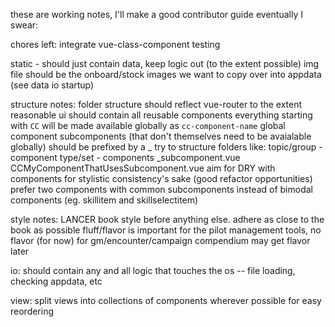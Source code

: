 these are working notes, I'll make a good contributor guide eventually I swear:

chores left:
integrate vue-class-component
testing

static -
should just contain data, keep logic out (to the extent possible)
img file should be the onboard/stock images we want to copy over into appdata (see data io startup)

structure notes:
folder structure should reflect vue-router to the extent reasonable
ui should contain all reusable components
everything starting with `CC` will be made available globally as `cc-component-name`
global component subcomponents (that don't themselves need to be avaialable globally) should be prefixed by a \_
try to structure folders like:
topic/group - component type/set - components
\_subcomponent.vue
CCMyComponentThatUsesSubcomponent.vue
aim for DRY with components for stylistic consistency's sake (good refactor opportunities)
prefer two components with common subcomponents instead of bimodal components (eg. skillitem and skillselectitem)

style notes:
LANCER book style before anything else. adhere as close to the book as possible
fluff/flavor is important for the pilot management tools, no flavor (for now) for gm/encounter/campaign
compendium may get flavor later

io:
should contain any and all logic that touches the os -- file loading, checking appdata, etc

view:
split views into collections of components wherever possible for easy reordering
